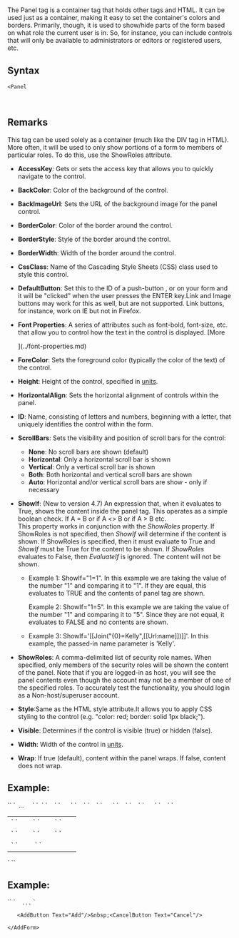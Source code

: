 # <Panel>

<a name="top"></a>



The Panel tag is a container tag that holds other tags and HTML. It can be used just as a container, making it easy to set the container's colors and borders. Primarily, though, it is used to show/hide parts of the form based on what role the current user is in. So, for instance, you can include controls that will only be available to administrators or editors or registered users, etc.

<a name="syntax"></a>

## Syntax

    <Panel  

 <a name="remarks"></a>

## Remarks

This tag can be used solely as a container (much like the DIV tag in HTML). More often, it will be used to only show portions of a form to members of particular roles. To do this, use the ShowRoles attribute.

*   **AccessKey**: Gets or sets the access key that allows you to quickly navigate to the control.  

*   **BackColor**: Color of the background of the control.  

*   **BackImageUrl**: Sets the URL of the background image for the panel control.  

*   **BorderColor**: Color of the border around the control.  

*   **BorderStyle**: Style of the border around the control.  

*   **BorderWidth**: Width of the border around the control.  

*   **CssClass**: Name of the Cascading Style Sheets (CSS) class used to style this control.  

*   **DefaultButton**: Set this to the ID of a push-button <AddButton>, <UpdateButton> or <CancelButton> on your form and it will be "clicked" when the user presses the ENTER key.Link and Image buttons may work for this as well, but are not supported. Link buttons, for instance, work on IE but not in Firefox.  

*   **Font Properties**: A series of attributes such as font-bold, font-size, etc. that allow you to control how the text in the control is displayed. [More  

    ](../font-properties.md)
*   **ForeColor**: Sets the foreground color (typically the color of the text) of the control.  

*   **Height**: Height of the control, specified in [units](../unit-types.md).  

*   **HorizontalAlign**: Sets the horizontal alignment of controls within the panel.  

*   **ID**: Name, consisting of letters and numbers, beginning with a letter, that uniquely identifies the control within the form.  

*   **ScrollBars**: Sets the visibility and position of scroll bars for the control:
    *   **None**: No scroll bars are shown (default)
    *   **Horizontal**: Only a horizontal scroll bar is shown
    *   **Vertical**: Only a vertical scroll bar is shown
    *   **Both**: Both horizontal and vertical scroll bars are shown
    *   **Auto**: Horizontal and/or vertical scroll bars are show - only if necessary  

*   **ShowIf**: (New to version 4.7) An expression that, when it evaluates to True, shows the content inside the panel tag. This operates as a simple boolean check. If A = B or if A <> B or if A > B etc.  
    This property works in conjunction with the _ShowRoles_ property. If ShowRoles is not specified, then _ShowIf_ will determine if the content is shown. If ShowRoles is specified, then it must evaluate to True and _ShowIf_ must be True for the content to be shown. If _ShowRoles_ evaluates to False, then _EvaluateIf_ is ignored. The content will not be shown.
    *   Example 1: ShowIf="1=1". In this example we are taking the value of the number "1" and comparing it to "1". If they are equal, this evaluates to TRUE and the contents of panel tag are shown.

        Example 2: ShowIf="1=5". In this example we are taking the value of the number "1" and comparing it to "5". Since they are not equal, it evaluates to FALSE and no contents are shown.

    *   Example 3: ShowIf='[[Join("{0}=Kelly",[[Url:name]])]]'. In this example, the passed-in name parameter is 'Kelly'.  

*   **ShowRoles**: A comma-delimited list of security role names. When specified, only members of the security roles will be shown the content of the panel. Note that if you are logged-in as host, you will see the panel contents even though the account may not be a member of one of the specified roles. To accurately test the functionality, you should login as a Non-host/superuser account.  

*   **Style**:Same as the HTML style attribute.It allows you to apply CSS styling to the control (e.g. "color: red; border: solid 1px black;").  

*   **Visible**: Determines if the control is visible (true) or hidden (false).  

*   **Width**: Width of the control in [units](../unit-types.md).  

*   **Wrap**: If true (default), content within the panel wraps. If false, content does not wrap.  

<a name="example"></a>

## Example:

<div>`<AddForm>`  
`<span style="font-size: 10pt;" xmlns="http://www.w3.org/1999/xhtml">  ...</span>  
<span style="font-size: 10pt;" xmlns="http://www.w3.org/1999/xhtml"> </span><span style="color: #ff0000;"><span style="font-size: 10pt;" xmlns="http://www.w3.org/1999/xhtml"><Panel ShowRoles="Editor"></span></span>  
<span style="color: #ff0000;"><span style="font-size: 10pt;" xmlns="http://www.w3.org/1999/xhtml"></span></span><span style="font-size: 10pt;" xmlns="http://www.w3.org/1999/xhtml"><CheckBox Id="chkApproved" DataField="Approved" DataType="boolean" Text="Approved?" /></span>  
<span style="color: #ff0000;"><span style="font-size: 10pt;" xmlns="http://www.w3.org/1999/xhtml">  </Panel></span></span>`  
`  <table>`  
`    <tr>`  
`      <td>`  
`        <label For="txtFirstName" Text="First Name" />`  
`        <textbox Id="txtFirstName" DataField="FirstName" DataType="string" />`  
`      </td>`  
`    </tr>`  
`    <tr>`  
`      <td>`  
`        <label For="txtLastName" Text="Last Name" />`  
`        <textbox Id="txtLastName" DataField="LastName" DataType="string" />`  
`       </td>`  
`    </tr>`  
`    <tr>`  
`      <td colspan="2">`  
`        <AddButton Text="Add"/>&nbsp;<CancelButton Text="Cancel"/>`  
`      </td>`  
`    </tr>`  
`  </table>`  
`</AddForm>`</div>

## Example:

<div xmlns="http://www.w3.org/1999/xhtml">`<AddForm>`  
`<span style="font-family: monospace;"><span style="font-size: 9pt;">  ...</span></span>  
<span style="color: #ff0000;"><span style="font-family: monospace;"><span style="font-size: 9pt;"><Panel ShowIf='[[Join("{0}=Kelly",[[Url:name]])]]' ></span></span></span>  
<span style="color: #ff0000;"><span style="font-family: monospace;"><span style="font-size: 9pt;"></span></span></span>  
<span style="color: #ff0000;"><span style="font-family: monospace;"><span style="font-size: 9pt;"></Panel></span></span></span>`  

`   <AddButton Text="Add"/>&nbsp;<CancelButton Text="Cancel"/>`  

`</AddForm>`</div>


